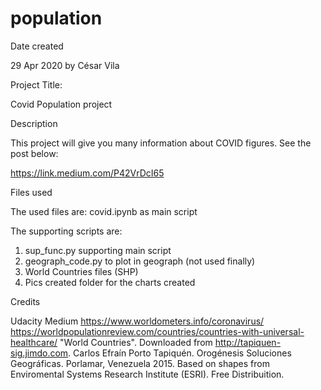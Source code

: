 # population
Date created

29 Apr 2020 by César Vila

Project Title:

Covid Population project

Description

This project will give you many information about COVID figures.
See the post below:

https://link.medium.com/P42VrDcI65

Files used

The used files are: covid.ipynb as main script

The supporting scripts are: 

1. sup_func.py supporting main script
2. geograph_code.py to plot in geograph (not used finally)
3. World Countries files (SHP) 
4. Pics created folder for the charts created

Credits

Udacity
Medium
https://www.worldometers.info/coronavirus/
https://worldpopulationreview.com/countries/countries-with-universal-healthcare/
"World Countries". Downloaded from http://tapiquen-sig.jimdo.com. 
Carlos Efraín Porto Tapiquén. Orogénesis Soluciones Geográficas. Porlamar, Venezuela 2015.
Based on shapes from Enviromental Systems Research Institute (ESRI). Free Distribuition.

